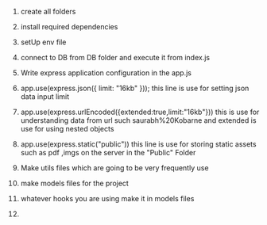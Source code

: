 1. create all folders 

2. install required dependencies 

3. setUp env file 

4. connect to DB from DB folder and execute it from index.js

5. Write express application configuration in the app.js

6. app.use(express.json({ limit: "16kb" })); this line is use for setting json data input limit

7. app.use(express.urlEncoded({extended:true,limit:"16kb"})) this is use for understanding data from url such saurabh%20Kobarne and extended is use for using nested objects

8. app.use(express.static("public")) this line is use for storing static assets such as pdf ,imgs on the server in the "Public" Folder

9. Make utils files which are going to be very frequently use

10. make models files for the project

11. whatever hooks you are using make it in models files 

12.